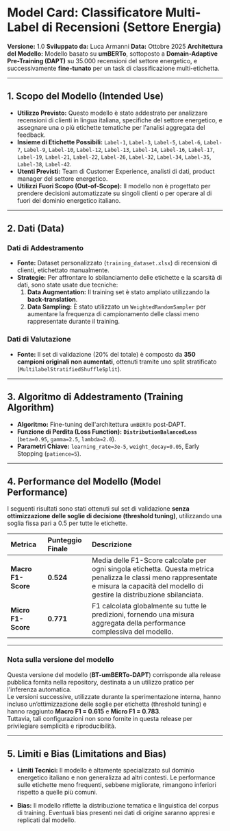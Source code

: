 # Model Card: Classificatore Multi-Label di Recensioni (Settore Energia)

**Versione:** 1.0
**Sviluppato da:** Luca Armanni
**Data:**  Ottobre 2025
**Architettura del Modello:** Modello basato su **umBERTo**, sottoposto a **Domain-Adaptive Pre-Training (DAPT)** su 35.000 recensioni del settore energetico, e successivamente **fine-tunato** per un task di classificazione multi-etichetta.

---

## 1. Scopo del Modello (Intended Use)

* **Utilizzo Previsto:** Questo modello è stato addestrato per analizzare recensioni di clienti in lingua italiana, specifiche del settore energetico, e assegnare una o più etichette tematiche per l'analisi aggregata del feedback.
* **Insieme di Etichette Possibili:** `Label-1`, `Label-3`, `Label-5`, `Label-6`, `Label-7`, `Label-9`, `Label-10`, `Label-12`, `Label-13`, `Label-14`, `Label-16`, `Label-17`, `Label-19`, `Label-21`, `Label-22`, `Label-26`, `Label-32`, `Label-34`, `Label-35`, `Label-38`, `Label-42`.
* **Utenti Previsti:** Team di Customer Experience, analisti di dati, product manager del settore energetico.
* **Utilizzi Fuori Scopo (Out-of-Scope):** Il modello non è progettato per prendere decisioni automatizzate su singoli clienti o per operare al di fuori del dominio energetico italiano.

---

## 2. Dati (Data)

### Dati di Addestramento
* **Fonte:** Dataset personalizzato (`training_dataset.xlsx`) di recensioni di clienti, etichettato manualmente.
* **Strategie:** Per affrontare lo sbilanciamento delle etichette e la scarsità di dati, sono state usate due tecniche:
    1.  **Data Augmentation:** Il training set è stato ampliato utilizzando la **back-translation**.
    2.  **Data Sampling:** È stato utilizzato un `WeightedRandomSampler` per aumentare la frequenza di campionamento delle classi meno rappresentate durante il training.

### Dati di Valutazione
* **Fonte:** Il set di validazione (20% del totale) è composto da **350 campioni originali non aumentati**, ottenuti tramite uno split stratificato (`MultilabelStratifiedShuffleSplit`).

---

## 3. Algoritmo di Addestramento (Training Algorithm)

* **Algoritmo:** Fine-tuning dell'architettura `umBERTo` post-DAPT.
* **Funzione di Perdita (Loss Function):** **`DistributionBalancedLoss`** (`beta=0.95`, `gamma=2.5`, `lambda=2.0`).
* **Parametri Chiave:** `learning_rate=3e-5`, `weight_decay=0.05`, Early Stopping (`patience=5`).

---
## 4. Performance del Modello (Model Performance)

I seguenti risultati sono stati ottenuti sul set di validazione **senza ottimizzazione delle soglie di decisione (threshold tuning)**, utilizzando una soglia fissa pari a 0.5 per tutte le etichette.

| Metrica          | Punteggio Finale | Descrizione                                                                                                                                     |
| :--------------- | :--------------- | :---------------------------------------------------------------------------------------------------------------------------------------------- |
| **Macro F1-Score** | **0.524** | Media delle F1-Score calcolate per ogni singola etichetta. Questa metrica penalizza le classi meno rappresentate e misura la capacità del modello di gestire la distribuzione sbilanciata. |
| **Micro F1-Score** | **0.771** | F1 calcolata globalmente su tutte le predizioni, fornendo una misura aggregata della performance complessiva del modello. |

---

### Nota sulla versione del modello

Questa versione del modello (**BT-umBERTo-DAPT**) corrisponde alla release pubblica fornita nella repository, destinata a un utilizzo pratico per l'inferenza automatica.  
Le versioni successive, utilizzate durante la sperimentazione interna, hanno incluso un’ottimizzazione delle soglie per etichetta (threshold tuning) e hanno raggiunto **Macro F1 = 0.615** e **Micro F1 = 0.783**.  
Tuttavia, tali configurazioni non sono fornite in questa release per privilegiare semplicità e riproducibilità.

---

## 5. Limiti e Bias (Limitations and Bias)

* **Limiti Tecnici:** Il modello è altamente specializzato sul dominio energetico italiano e non generalizza ad altri contesti. Le performance sulle etichette meno frequenti, sebbene migliorate, rimangono inferiori rispetto a quelle più comuni.

* **Bias:** Il modello riflette la distribuzione tematica e linguistica del corpus di training. Eventuali bias presenti nei dati di origine saranno appresi e replicati dal modello.

